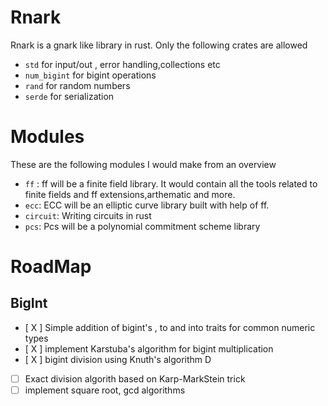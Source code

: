 # Rnark
Rnark is a gnark like library in rust. Only the following crates are allowed
- `std` for input/out , error handling,collections etc
- `num_bigint` for bigint operations
- `rand` for random numbers
- `serde` for serialization

# Modules
These are the following modules I would make from an overview
- `ff` : ff will be a finite field library. It would contain all the tools related to finite fields and ff extensions,arthematic and more.
-  `ecc`: ECC will be an elliptic curve library built with help of ff.
- `circuit`: Writing circuits in rust
- `pcs`: Pcs will be a polynomial commitment scheme library


# RoadMap
## BigInt
- [ X ] Simple addition of bigint's , to  and into traits for common numeric types
- [ X ] implement Karstuba's algorithm for bigint multiplication
- [ X ] bigint division using Knuth's algorithm D
- [ ] Exact division algorith based on Karp-MarkStein trick
- [ ] implement square root, gcd algorithms